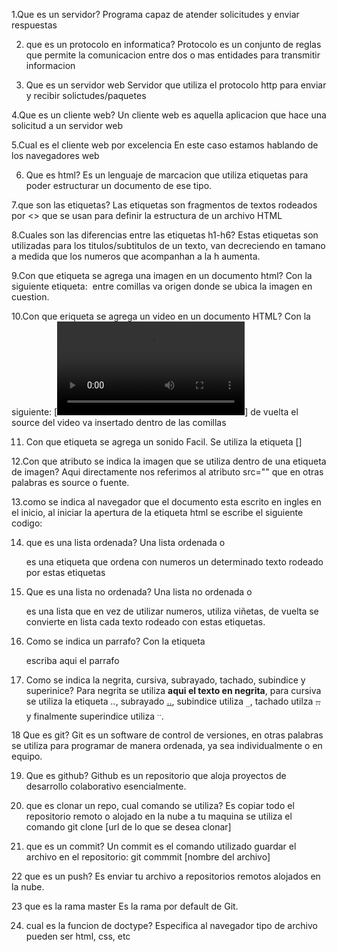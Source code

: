 1.Que es un servidor?
Programa capaz de atender solicitudes y enviar respuestas

2. que es un protocolo en informatica?
Protocolo es un conjunto de reglas que permite la comunicacion entre
dos o mas  entidades para transmitir informacion  

3. Que es un servidor web
Servidor que utiliza el protocolo http para enviar y recibir solictudes/paquetes

4.Que es un cliente web?
Un cliente web es aquella aplicacion que hace una solicitud a un servidor web

5.Cual es el cliente web por excelencia
En este caso estamos hablando de los navegadores web

6. Que es html?
Es un lenguaje de marcacion que utiliza etiquetas para poder estructurar un documento de ese tipo.

7.que son las etiquetas?
Las etiquetas son fragmentos de textos rodeados por <> que se usan para definir la estructura de un archivo HTML

8.Cuales son las diferencias entre las etiquetas h1-h6?
Estas etiquetas son utilizadas para los titulos/subtitulos de un texto,
van decreciendo en tamano a medida que los numeros que acompanhan a la h aumenta.

9.Con que etiqueta se agrega una imagen en un documento html?
Con la siguiente etiqueta: <img src=""> entre comillas va origen donde se ubica la imagen en cuestion.

10.Con que eriqueta se agrega un video en un documento HTML?
Con la siguiente: [<video src=""></video>] de vuelta el source del video va insertado dentro de las comillas

11. Con que etiqueta se agrega un sonido
Facil. Se utiliza la etiqueta [<audio src="aqui va el link del audio"></audio>]

12.Con que atributo se indica la imagen que se utiliza dentro de una etiqueta de imagen?
Aqui directamente nos referimos al atributo src="" que en otras palabras es source o fuente.

13.como se indica al navegador que el documento esta escrito en ingles
en el inicio, al iniciar la apertura de la etiqueta html se escribe el siguiente codigo: <html lang = "en">

14. que es una lista ordenada?
Una lista ordenada o <ol> </ol> es una etiqueta que ordena con numeros  un determinado texto
rodeado por estas etiquetas

15. Que es una lista no ordenada?
Una lista no ordenada o <ul/></ul> es una lista que en vez de utilizar numeros, utiliza viñetas,
de vuelta se convierte en lista cada texto rodeado con estas etiquetas.

16. Como se indica un parrafo?
Con la etiqueta <p>escriba aqui el parrafo</p>

17. Como se indica la negrita, cursiva, subrayado, tachado, subindice y superinice?
Para negrita se utiliza <strong>aqui el texto en negrita</strong>,
para cursiva se utiliza la etiqueta <em>..</em>, subrayado <u>..</u>,
subindice utiliza <sub>..</sub>, tachado utilza <strike>..</strike>
y finalmente superindice utiliza <sup>..</sup>.

18 Que es git?
Git es un software de control de versiones, en otras palabras se utiliza para programar de manera ordenada,
ya sea individualmente o en equipo.

19. Que es github?
Github es un repositorio que aloja proyectos de desarrollo colaborativo esencialmente.

20. que es clonar un repo, cual comando se utiliza?
Es copiar todo el repositorio remoto o alojado en la nube a tu maquina se utiliza el comando git clone [url de lo que se desea clonar]

21. que es un commit?
Un commit es el comando utilizado guardar el archivo en el repositorio: git commmit [nombre del archivo]

22 que es un push?
Es enviar tu archivo a repositorios remotos alojados en la nube.

23 que es la rama master
Es la rama por default de Git.

24. cual es la funcion de doctype?
Especifica al navegador tipo de archivo pueden ser html, css, etc